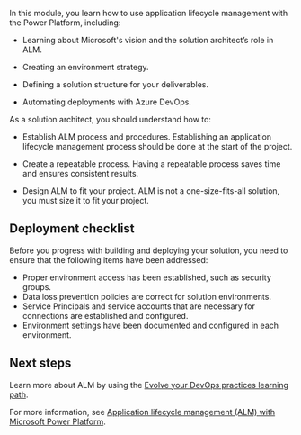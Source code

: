 In this module, you learn how to use application lifecycle management with the Power Platform, including:

- Learning about Microsoft's vision and the solution architect’s role in ALM.

- Creating an environment strategy.

- Defining a solution structure for your deliverables.

- Automating deployments with Azure DevOps.

As a solution architect, you should understand how to:

- Establish ALM process and procedures. Establishing an application lifecycle management process should be done at the start of the project.

- Create a repeatable process. Having a repeatable process saves time and ensures consistent results.

- Design ALM to fit your project. ALM is not a one-size-fits-all solution, you must size it to fit your project.

## Deployment checklist

Before you progress with building and deploying your solution, you need to ensure that the following items have been addressed:

- Proper environment access has been established, such as security groups.
- Data loss prevention policies are correct for solution environments.
- Service Principals and service accounts that are necessary for connections are established and configured.
- Environment settings have been documented and configured in each environment.

## Next steps

Learn more about ALM by using the [Evolve your DevOps practices learning path](/learn/paths/evolve-your-devops-practices/).

For more information, see [Application lifecycle management (ALM) with Microsoft Power Platform](/power-platform/alm/).
